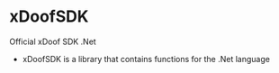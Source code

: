 # xDoofSDK
Official xDoof SDK .Net
- xDoofSDK is a library that contains functions for the .Net language
